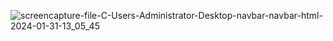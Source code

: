 
![screencapture-file-C-Users-Administrator-Desktop-navbar-navbar-html-2024-01-31-13_05_45](https://github.com/MurtazaTanda/navbar/assets/153167949/1e763504-f45b-485d-9af8-cc29297fc5a5)
